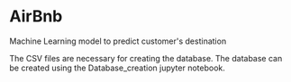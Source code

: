 # AirBnb
Machine Learning model to predict customer's destination

The CSV files are necessary for creating the database. The database can be created using the Database_creation jupyter notebook.
